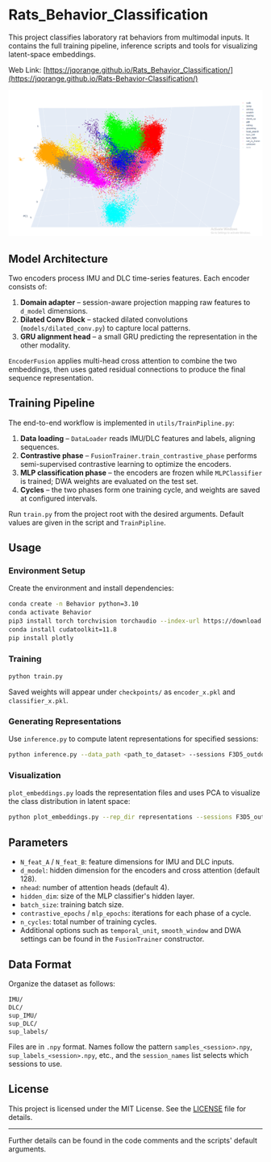 
# Rats_Behavior_Classification

This project classifies laboratory rat behaviors from multimodal inputs. It contains the full training pipeline, inference scripts and tools for visualizing latent-space embeddings.

Web Link: [https://jqorange.github.io/Rats_Behavior_Classification/](https://jqorange.github.io/Rats-Behavior-Classification/)

![Latent space example](./figures/representation.png)

## Model Architecture

Two encoders process IMU and DLC time-series features. Each encoder consists of:

1. **Domain adapter** – session-aware projection mapping raw features to `d_model` dimensions.
2. **Dilated Conv Block** – stacked dilated convolutions (`models/dilated_conv.py`) to capture local patterns.
3. **GRU alignment head** – a small GRU predicting the representation in the other modality.

`EncoderFusion` applies multi-head cross attention to combine the two embeddings, then uses gated residual connections to produce the final sequence representation.

## Training Pipeline

The end-to-end workflow is implemented in `utils/TrainPipline.py`:

1. **Data loading** – `DataLoader` reads IMU/DLC features and labels, aligning sequences.  
2. **Contrastive phase** – `FusionTrainer.train_contrastive_phase` performs semi-supervised contrastive learning to optimize the encoders.  
3. **MLP classification phase** – the encoders are frozen while `MLPClassifier` is trained; DWA weights are evaluated on the test set.  
4. **Cycles** – the two phases form one training cycle, and weights are saved at configured intervals.

Run `train.py` from the project root with the desired arguments. Default values are given in the script and `TrainPipline`.

## Usage

### Environment Setup

Create the environment and install dependencies:

```bash
conda create -n Behavior python=3.10
conda activate Behavior
pip3 install torch torchvision torchaudio --index-url https://download.pytorch.org/whl/cu118
conda install cudatoolkit=11.8
pip install plotly
````

### Training

```bash
python train.py
```

Saved weights will appear under `checkpoints/` as `encoder_x.pkl` and `classifier_x.pkl`.

### Generating Representations

Use `inference.py` to compute latent representations for specified sessions:

```bash
python inference.py --data_path <path_to_dataset> --sessions F3D5_outdoor F3D6_outdoor
```

### Visualization

`plot_embeddings.py` loads the representation files and uses PCA to visualize the class distribution in latent space:

```bash
python plot_embeddings.py --rep_dir representations --sessions F3D5_outdoor
```

## Parameters

* `N_feat_A` / `N_feat_B`: feature dimensions for IMU and DLC inputs.
* `d_model`: hidden dimension for the encoders and cross attention (default 128).
* `nhead`: number of attention heads (default 4).
* `hidden_dim`: size of the MLP classifier's hidden layer.
* `batch_size`: training batch size.
* `contrastive_epochs` / `mlp_epochs`: iterations for each phase of a cycle.
* `n_cycles`: total number of training cycles.
* Additional options such as `temporal_unit`, `smooth_window` and DWA settings can be found in the `FusionTrainer` constructor.

## Data Format

Organize the dataset as follows:

```
IMU/
DLC/
sup_IMU/
sup_DLC/
sup_labels/
```

Files are in `.npy` format. Names follow the pattern `samples_<session>.npy`, `sup_labels_<session>.npy`, etc., and the `session_names` list selects which sessions to use.

## License

This project is licensed under the MIT License. See the [LICENSE](LICENSE) file for details.

---

Further details can be found in the code comments and the scripts' default arguments.
